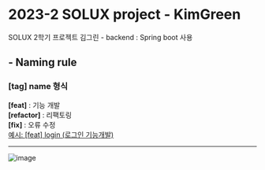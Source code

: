 2023-2 SOLUX project - KimGreen
====
SOLUX 2학기 프로젝트 김그린 - backend : Spring boot 사용
## - Naming rule
### **[tag] name** 형식   
**[feat]** : 기능 개발   
**[refactor]** : 리팩토링   
**[fix]** : 오류 수정   
<U>예시: [feat] login (로그인 기능개발)</U>   
***
![image](https://github.com/Solux-KimGreen/kimgreen-backend/assets/86960201/faa063a5-8dc7-4431-af18-f183e8196df9)
